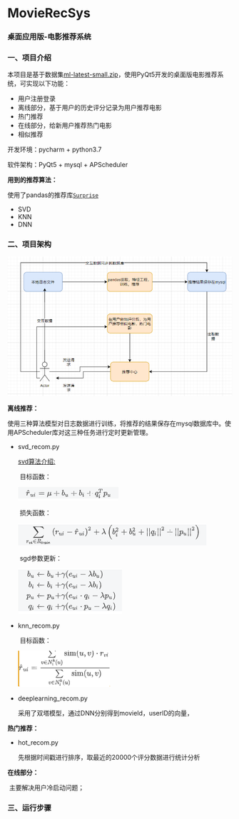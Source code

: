 # MovieRecSys
### **桌面应用版-电影推荐系统**

### 一、项目介绍

本项目是基于数据集[ml-latest-small.zip](http://files.grouplens.org/datasets/movielens/ml-latest-small.zip)，使用PyQt5开发的桌面版电影推荐系统，可实现以下功能：

- 用户注册登录
- 离线部分，基于用户的历史评分记录为用户推荐电影
- 热门推荐
- 在线部分，给新用户推荐热门电影
- 相似推荐



 开发环境：pycharm + python3.7

 软件架构：PyQt5 + mysql + APScheduler



**用到的推荐算法：**

使用了pandas的推荐库[`Surprise`](http://surpriselib.com/)

- SVD
- KNN
- DNN



### 二、项目架构

![电影推荐系统](https://github.com/foxlora/charts/blob/main/image-20201026202105641.png?raw=true)

**离线推荐：**

使用三种算法模型对日志数据进行训练，将推荐的结果保存在mysql数据库中。使用APScheduler库对这三种任务进行定时更新管理。

- svd_recom.py

  [svd算法介绍:](https://surprise.readthedocs.io/en/stable/matrix_factorization.html#matrix-factorization-based-algorithms)

  ​	目标函数：

  ![image-20201028223616887](https://github.com/foxlora/MovieRecSys/blob/master/README.assets/image-20201028223616887.png)

  ​	损失函数：

  ![image-20201028223439164](https://github.com/foxlora/MovieRecSys/blob/master/README.assets/image-20201028223439164.png)

  ​	sgd参数更新：

  ![image-20201028143250107](https://github.com/foxlora/MovieRecSys/blob/master/README.assets/image-20201028143250107.png)

- knn_recom.py

  ​	目标函数：
  
  ![image-20201028223659508](https://github.com/foxlora/MovieRecSys/blob/master/README.assets/image-20201028223659508.png)
  
- deeplearning_recom.py

  采用了双塔模型，通过DNN分别得到movieId，userID的向量，
  
  

**热门推荐：**

- hot_recom.py

  先根据时间戳进行排序，取最近的20000个评分数据进行统计分析



**在线部分：**

​	主要解决用户冷启动问题；





### 三、运行步骤



